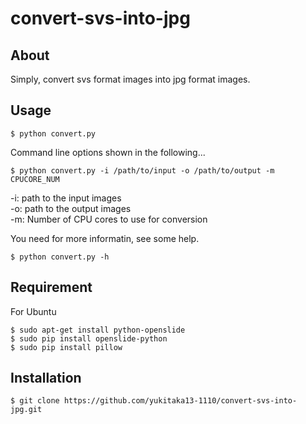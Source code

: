 # convert-svs-into-jpg

## About

Simply, convert svs format images into jpg format images. 
  
   

## Usage

    $ python convert.py

Command line options shown in the following...

    $ python convert.py -i /path/to/input -o /path/to/output -m CPUCORE_NUM

-i: path to the input images  
-o: path to the output images  
-m: Number of CPU cores to use for conversion  

You need for more informatin, see some help.  

    $ python convert.py -h

## Requirement

For Ubuntu

    $ sudo apt-get install python-openslide
    $ sudo pip install openslide-python
    $ sudo pip install pillow

  
## Installation

    $ git clone https://github.com/yukitaka13-1110/convert-svs-into-jpg.git
